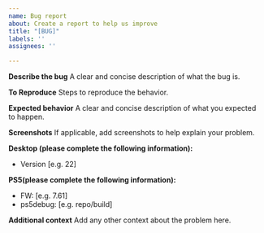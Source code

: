 ```yaml
---
name: Bug report
about: Create a report to help us improve
title: "[BUG]"
labels: ''
assignees: ''

---
```


**Describe the bug**
A clear and concise description of what the bug is.

**To Reproduce**
Steps to reproduce the behavior.

**Expected behavior**
A clear and concise description of what you expected to happen.

**Screenshots**
If applicable, add screenshots to help explain your problem.

**Desktop (please complete the following information):**
 - Version [e.g. 22]

**PS5(please complete the following information):**
 - FW: [e.g. 7.61]
 - ps5debug: [e.g. repo/build]

**Additional context**
Add any other context about the problem here.
